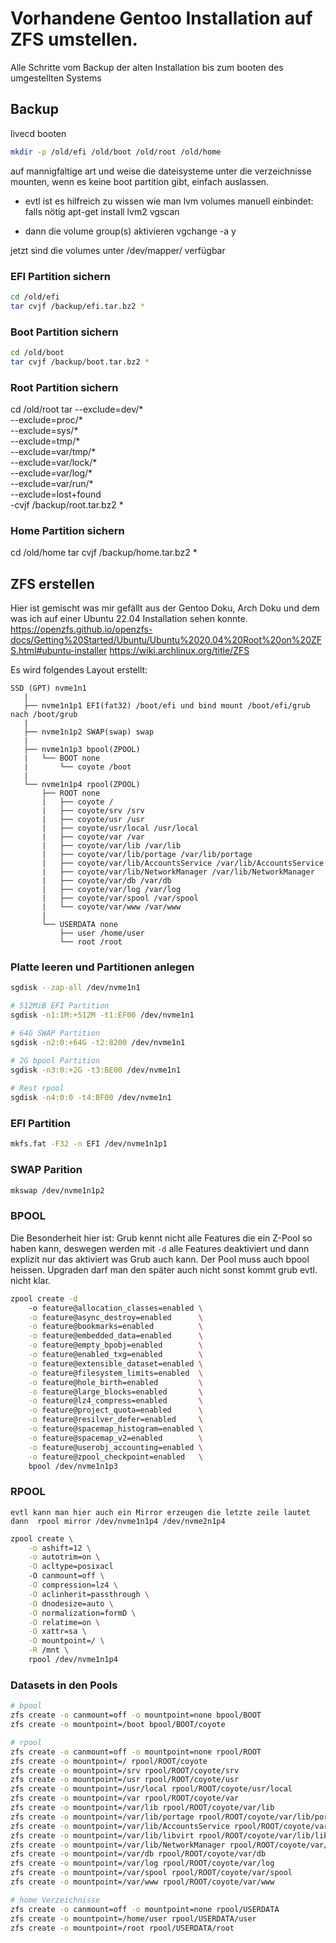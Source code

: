 # Vorhandene Gentoo Installation auf ZFS umstellen.

Alle Schritte vom Backup der alten Installation bis zum booten des umgestellten Systems

## Backup

livecd booten

```bash
mkdir -p /old/efi /old/boot /old/root /old/home
```

auf mannigfaltige art und weise die dateisysteme unter die verzeichnisse mounten,
wenn es keine boot partition gibt, einfach auslassen.

- evtl ist es hilfreich zu wissen wie man lvm volumes manuell einbindet: 
    falls nötig
    apt-get install lvm2
    vgscan

- dann die volume group(s) aktivieren
    vgchange -a y <nameDerVolumeGroup>

jetzt sind die volumes unter /dev/mapper/ verfügbar

### EFI Partition sichern
  
```bash
cd /old/efi
tar cvjf /backup/efi.tar.bz2 *
```
### Boot Partition sichern

```bash
cd /old/boot
tar cvjf /backup/boot.tar.bz2 *
```
### Root Partition sichern
cd /old/root
tar --exclude=dev/* \
--exclude=proc/* \
--exclude=sys/* \
--exclude=tmp/* \
--exclude=var/tmp/* \
--exclude=var/lock/* \
--exclude=var/log/* \
--exclude=var/run/* \
--exclude=lost+found \
-cvjf /backup/root.tar.bz2 *

### Home Partition sichern
cd /old/home
tar cvjf /backup/home.tar.bz2 *

## ZFS erstellen

Hier ist gemischt was mir gefällt aus der Gentoo Doku, Arch Doku und dem was ich auf einer Ubuntu 22.04 Installation sehen konnte.
https://openzfs.github.io/openzfs-docs/Getting%20Started/Ubuntu/Ubuntu%2020.04%20Root%20on%20ZFS.html#ubuntu-installer
https://wiki.archlinux.org/title/ZFS
    
    
Es wird folgendes Layout erstellt:
```
SSD (GPT) nvme1n1
   |
   ├── nvme1n1p1 EFI(fat32) /boot/efi und bind mount /boot/efi/grub nach /boot/grub
   |
   ├── nvme1n1p2 SWAP(swap) swap
   |
   ├── nvme1n1p3 bpool(ZPOOL)
   |   └── BOOT none
   |       └── coyote /boot
   |
   └── nvme1n1p4 rpool(ZPOOL)
       ├── ROOT none
       |   ├── coyote /
       |   ├── coyote/srv /srv
       |   ├── coyote/usr /usr
       |   ├── coyote/usr/local /usr/local
       |   ├── coyote/var /var
       |   ├── coyote/var/lib /var/lib
       |   ├── coyote/var/lib/portage /var/lib/portage
       |   ├── coyote/var/lib/AccountsService /var/lib/AccountsService
       |   ├── coyote/var/lib/NetworkManager /var/lib/NetworkManager
       |   ├── coyote/var/db /var/db
       |   ├── coyote/var/log /var/log
       |   ├── coyote/var/spool /var/spool
       |   └── coyote/var/www /var/www
       | 
       └── USERDATA none
           ├── user /home/user
           └── root /root
```

### Platte leeren und Partitionen anlegen
```bash
sgdisk --zap-all /dev/nvme1n1

# 512MiB EFI Partition
sgdisk -n1:1M:+512M -t1:EF00 /dev/nvme1n1

# 64G SWAP Partition
sgdisk -n2:0:+64G -t2:8200 /dev/nvme1n1

# 2G bpool Partition
sgdisk -n3:0:+2G -t3:BE00 /dev/nvme1n1
  
# Rest rpool
sgdisk -n4:0:0 -t4:BF00 /dev/nvme1n1
```
  
### EFI Partition

```bash
mkfs.fat -F32 -n EFI /dev/nvme1n1p1
```

### SWAP Parition

```bash
mkswap /dev/nvme1n1p2
```

### BPOOL
Die Besonderheit hier ist: Grub kennt nicht alle Features die ein Z-Pool so haben kann, deswegen werden mit ```-d``` alle Features deaktiviert und dann explizit nur das aktiviert was Grub auch kann. Der Pool muss auch bpool heissen. Upgraden darf man den später auch nicht sonst kommt grub evtl. nicht klar.
```bash
zpool create -d 
    -o feature@allocation_classes=enabled \
    -o feature@async_destroy=enabled      \
    -o feature@bookmarks=enabled          \
    -o feature@embedded_data=enabled      \
    -o feature@empty_bpobj=enabled        \
    -o feature@enabled_txg=enabled        \
    -o feature@extensible_dataset=enabled \
    -o feature@filesystem_limits=enabled  \
    -o feature@hole_birth=enabled         \
    -o feature@large_blocks=enabled       \
    -o feature@lz4_compress=enabled       \
    -o feature@project_quota=enabled      \
    -o feature@resilver_defer=enabled     \
    -o feature@spacemap_histogram=enabled \
    -o feature@spacemap_v2=enabled        \
    -o feature@userobj_accounting=enabled \
    -o feature@zpool_checkpoint=enabled   \
    bpool /dev/nvme1n1p3
```
  
### RPOOL
    evtl kann man hier auch ein Mirror erzeugen die letzte zeile lautet dann  rpool mirror /dev/nvme1n1p4 /dev/nvme2n1p4
```bash
zpool create \
    -o ashift=12 \
    -o autotrim=on \
    -O acltype=posixacl 
    -O canmount=off \
    -O compression=lz4 \
    -O aclinherit=passthrough \
    -O dnodesize=auto \
    -O normalization=formD \
    -O relatime=on \
    -O xattr=sa \
    -O mountpoint=/ \
    -R /mnt \
    rpool /dev/nvme1n1p4
```  
    
### Datasets in den Pools
```bash
# bpool
zfs create -o canmount=off -o mountpoint=none bpool/BOOT
zfs create -o mountpoint=/boot bpool/BOOT/coyote    

# rpool
zfs create -o canmount=off -o mountpoint=none rpool/ROOT
zfs create -o mountpoint=/ rpool/ROOT/coyote
zfs create -o mountpoint=/srv rpool/ROOT/coyote/srv
zfs create -o mountpoint=/usr rpool/ROOT/coyote/usr
zfs create -o mountpoint=/usr/local rpool/ROOT/coyote/usr/local
zfs create -o mountpoint=/var rpool/ROOT/coyote/var
zfs create -o mountpoint=/var/lib rpool/ROOT/coyote/var/lib
zfs create -o mountpoint=/var/lib/portage rpool/ROOT/coyote/var/lib/portage
zfs create -o mountpoint=/var/lib/AccountsService rpool/ROOT/coyote/var/lib/AccountsService
zfs create -o mountpoint=/var/lib/libvirt rpool/ROOT/coyote/var/lib/libvirt
zfs create -o mountpoint=/var/lib/NetworkManager rpool/ROOT/coyote/var/lib/NetworkManager
zfs create -o mountpoint=/var/db rpool/ROOT/coyote/var/db
zfs create -o mountpoint=/var/log rpool/ROOT/coyote/var/log
zfs create -o mountpoint=/var/spool rpool/ROOT/coyote/var/spool
zfs create -o mountpoint=/var/www rpool/ROOT/coyote/var/www

# home Verzeichnisse
zfs create -o canmount=off -o mountpoint=none rpool/USERDATA    
zfs create -o mountpoint=/home/user rpool/USERDATA/user
zfs create -o mountpoint=/root rpool/USERDATA/root
